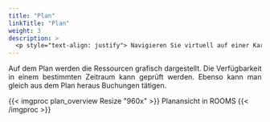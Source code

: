 ```yaml
---
title: "Plan"
linkTitle: "Plan"
weight: 3 
description: >
  <p style="text-align: justify"> Navigieren Sie virtuell auf einer Karte durch Ihre Räume. </p>
---
```

<p style="text-align: justify">
Auf dem Plan werden die Ressourcen grafisch dargestellt. Die Verfügbarkeit in einem bestimmten Zeitraum kann geprüft werden. Ebenso kann man gleich aus dem Plan heraus Buchungen tätigen. </p>

{{< imgproc plan_overview Resize "960x" >}}
Planansicht in ROOMS
{{< /imgproc >}}


